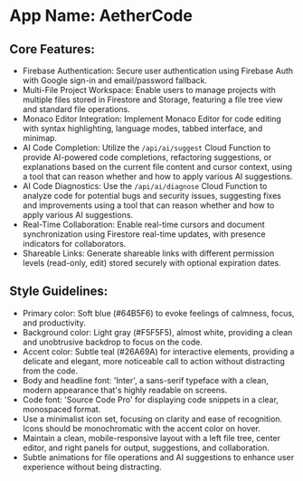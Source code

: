 # **App Name**: AetherCode

## Core Features:

- Firebase Authentication: Secure user authentication using Firebase Auth with Google sign-in and email/password fallback.
- Multi-File Project Workspace: Enable users to manage projects with multiple files stored in Firestore and Storage, featuring a file tree view and standard file operations.
- Monaco Editor Integration: Implement Monaco Editor for code editing with syntax highlighting, language modes, tabbed interface, and minimap.
- AI Code Completion: Utilize the `/api/ai/suggest` Cloud Function to provide AI-powered code completions, refactoring suggestions, or explanations based on the current file content and cursor context, using a tool that can reason whether and how to apply various AI suggestions.
- AI Code Diagnostics: Use the `/api/ai/diagnose` Cloud Function to analyze code for potential bugs and security issues, suggesting fixes and improvements using a tool that can reason whether and how to apply various AI suggestions.
- Real-Time Collaboration: Enable real-time cursors and document synchronization using Firestore real-time updates, with presence indicators for collaborators.
- Shareable Links: Generate shareable links with different permission levels (read-only, edit) stored securely with optional expiration dates.

## Style Guidelines:

- Primary color: Soft blue (#64B5F6) to evoke feelings of calmness, focus, and productivity.
- Background color: Light gray (#F5F5F5), almost white, providing a clean and unobtrusive backdrop to focus on the code.
- Accent color: Subtle teal (#26A69A) for interactive elements, providing a delicate and elegant, more noticeable call to action without distracting from the code.
- Body and headline font: 'Inter', a sans-serif typeface with a clean, modern appearance that's highly readable on screens.
- Code font: 'Source Code Pro' for displaying code snippets in a clear, monospaced format.
- Use a minimalist icon set, focusing on clarity and ease of recognition. Icons should be monochromatic with the accent color on hover.
- Maintain a clean, mobile-responsive layout with a left file tree, center editor, and right panels for output, suggestions, and collaboration.
- Subtle animations for file operations and AI suggestions to enhance user experience without being distracting.